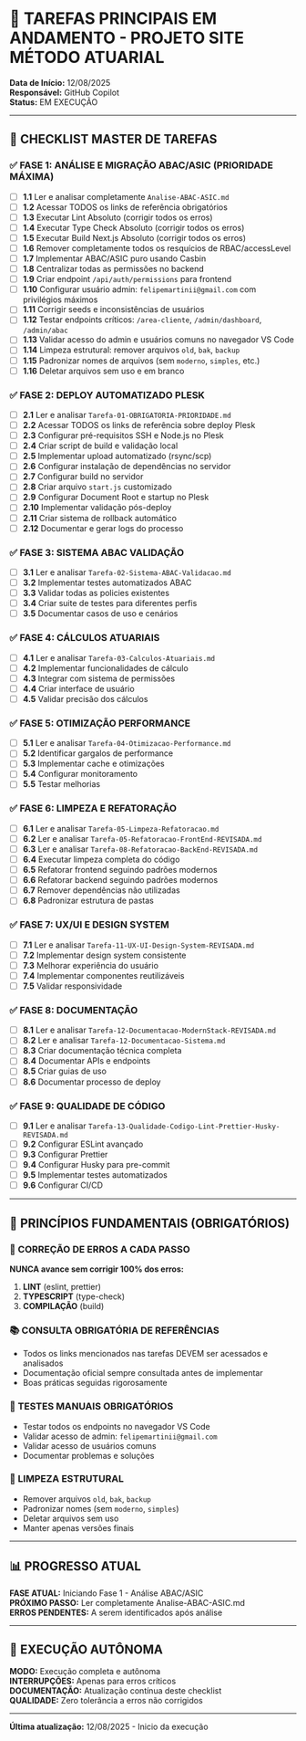 # 🚀 TAREFAS PRINCIPAIS EM ANDAMENTO - PROJETO SITE MÉTODO ATUARIAL

**Data de Início:** 12/08/2025  
**Responsável:** GitHub Copilot  
**Status:** EM EXECUÇÃO

---

## 🎯 CHECKLIST MASTER DE TAREFAS

### ✅ FASE 1: ANÁLISE E MIGRAÇÃO ABAC/ASIC (PRIORIDADE MÁXIMA)
- [ ] **1.1** Ler e analisar completamente `Analise-ABAC-ASIC.md`
- [ ] **1.2** Acessar TODOS os links de referência obrigatórios
- [ ] **1.3** Executar Lint Absoluto (corrigir todos os erros)
- [ ] **1.4** Executar Type Check Absoluto (corrigir todos os erros)
- [ ] **1.5** Executar Build Next.js Absoluto (corrigir todos os erros)
- [ ] **1.6** Remover completamente todos os resquícios de RBAC/accessLevel
- [ ] **1.7** Implementar ABAC/ASIC puro usando Casbin
- [ ] **1.8** Centralizar todas as permissões no backend
- [ ] **1.9** Criar endpoint `/api/auth/permissions` para frontend
- [ ] **1.10** Configurar usuário admin: `felipemartinii@gmail.com` com privilégios máximos
- [ ] **1.11** Corrigir seeds e inconsistências de usuários
- [ ] **1.12** Testar endpoints críticos: `/area-cliente`, `/admin/dashboard`, `/admin/abac`
- [ ] **1.13** Validar acesso do admin e usuários comuns no navegador VS Code
- [ ] **1.14** Limpeza estrutural: remover arquivos `old`, `bak`, `backup`
- [ ] **1.15** Padronizar nomes de arquivos (sem `moderno`, `simples`, etc.)
- [ ] **1.16** Deletar arquivos sem uso e em branco

### ✅ FASE 2: DEPLOY AUTOMATIZADO PLESK
- [ ] **2.1** Ler e analisar `Tarefa-01-OBRIGATORIA-PRIORIDADE.md`
- [ ] **2.2** Acessar TODOS os links de referência sobre deploy Plesk
- [ ] **2.3** Configurar pré-requisitos SSH e Node.js no Plesk
- [ ] **2.4** Criar script de build e validação local
- [ ] **2.5** Implementar upload automatizado (rsync/scp)
- [ ] **2.6** Configurar instalação de dependências no servidor
- [ ] **2.7** Configurar build no servidor
- [ ] **2.8** Criar arquivo `start.js` customizado
- [ ] **2.9** Configurar Document Root e startup no Plesk
- [ ] **2.10** Implementar validação pós-deploy
- [ ] **2.11** Criar sistema de rollback automático
- [ ] **2.12** Documentar e gerar logs do processo

### ✅ FASE 3: SISTEMA ABAC VALIDAÇÃO
- [ ] **3.1** Ler e analisar `Tarefa-02-Sistema-ABAC-Validacao.md`
- [ ] **3.2** Implementar testes automatizados ABAC
- [ ] **3.3** Validar todas as policies existentes
- [ ] **3.4** Criar suite de testes para diferentes perfis
- [ ] **3.5** Documentar casos de uso e cenários

### ✅ FASE 4: CÁLCULOS ATUARIAIS
- [ ] **4.1** Ler e analisar `Tarefa-03-Calculos-Atuariais.md`
- [ ] **4.2** Implementar funcionalidades de cálculo
- [ ] **4.3** Integrar com sistema de permissões
- [ ] **4.4** Criar interface de usuário
- [ ] **4.5** Validar precisão dos cálculos

### ✅ FASE 5: OTIMIZAÇÃO PERFORMANCE
- [ ] **5.1** Ler e analisar `Tarefa-04-Otimizacao-Performance.md`
- [ ] **5.2** Identificar gargalos de performance
- [ ] **5.3** Implementar cache e otimizações
- [ ] **5.4** Configurar monitoramento
- [ ] **5.5** Testar melhorias

### ✅ FASE 6: LIMPEZA E REFATORAÇÃO
- [ ] **6.1** Ler e analisar `Tarefa-05-Limpeza-Refatoracao.md`
- [ ] **6.2** Ler e analisar `Tarefa-05-Refatoracao-FrontEnd-REVISADA.md`
- [ ] **6.3** Ler e analisar `Tarefa-08-Refatoracao-BackEnd-REVISADA.md`
- [ ] **6.4** Executar limpeza completa do código
- [ ] **6.5** Refatorar frontend seguindo padrões modernos
- [ ] **6.6** Refatorar backend seguindo padrões modernos
- [ ] **6.7** Remover dependências não utilizadas
- [ ] **6.8** Padronizar estrutura de pastas

### ✅ FASE 7: UX/UI E DESIGN SYSTEM
- [ ] **7.1** Ler e analisar `Tarefa-11-UX-UI-Design-System-REVISADA.md`
- [ ] **7.2** Implementar design system consistente
- [ ] **7.3** Melhorar experiência do usuário
- [ ] **7.4** Implementar componentes reutilizáveis
- [ ] **7.5** Validar responsividade

### ✅ FASE 8: DOCUMENTAÇÃO
- [ ] **8.1** Ler e analisar `Tarefa-12-Documentacao-ModernStack-REVISADA.md`
- [ ] **8.2** Ler e analisar `Tarefa-12-Documentacao-Sistema.md`
- [ ] **8.3** Criar documentação técnica completa
- [ ] **8.4** Documentar APIs e endpoints
- [ ] **8.5** Criar guias de uso
- [ ] **8.6** Documentar processo de deploy

### ✅ FASE 9: QUALIDADE DE CÓDIGO
- [ ] **9.1** Ler e analisar `Tarefa-13-Qualidade-Codigo-Lint-Prettier-Husky-REVISADA.md`
- [ ] **9.2** Configurar ESLint avançado
- [ ] **9.3** Configurar Prettier
- [ ] **9.4** Configurar Husky para pre-commit
- [ ] **9.5** Implementar testes automatizados
- [ ] **9.6** Configurar CI/CD

---

## 🎯 PRINCÍPIOS FUNDAMENTAIS (OBRIGATÓRIOS)

### 🚨 CORREÇÃO DE ERROS A CADA PASSO
**NUNCA avance sem corrigir 100% dos erros:**
1. **LINT** (eslint, prettier)
2. **TYPESCRIPT** (type-check)
3. **COMPILAÇÃO** (build)

### 📚 CONSULTA OBRIGATÓRIA DE REFERÊNCIAS
- Todos os links mencionados nas tarefas DEVEM ser acessados e analisados
- Documentação oficial sempre consultada antes de implementar
- Boas práticas seguidas rigorosamente

### 🧪 TESTES MANUAIS OBRIGATÓRIOS
- Testar todos os endpoints no navegador VS Code
- Validar acesso de admin: `felipemartinii@gmail.com`
- Validar acesso de usuários comuns
- Documentar problemas e soluções

### 🧹 LIMPEZA ESTRUTURAL
- Remover arquivos `old`, `bak`, `backup`
- Padronizar nomes (sem `moderno`, `simples`)
- Deletar arquivos sem uso
- Manter apenas versões finais

---

## 📊 PROGRESSO ATUAL

**FASE ATUAL:** Iniciando Fase 1 - Análise ABAC/ASIC  
**PRÓXIMO PASSO:** Ler completamente Analise-ABAC-ASIC.md  
**ERROS PENDENTES:** A serem identificados após análise  

---

## 🚀 EXECUÇÃO AUTÔNOMA

**MODO:** Execução completa e autônoma  
**INTERRUPÇÕES:** Apenas para erros críticos  
**DOCUMENTAÇÃO:** Atualização contínua deste checklist  
**QUALIDADE:** Zero tolerância a erros não corrigidos  

---

**Última atualização:** 12/08/2025 - Inicio da execução
